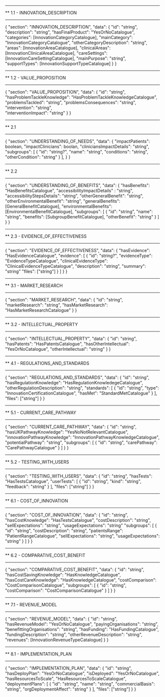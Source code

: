 ************************************************************
** 1.1 - INNOVATION_DESCRIPTION
************************************************************
{
	"section": "INNOVATION_DESCRIPTION",
	"data": {
		"id": "string",
		"description": "string",
		"hasFinalProduct": "YesOrNoCatalogue",
		"categories": [InnovationCategoryCatalogue],
		"mainCategory": "InnovationCategoryCatalogue",
		"otherCategoryDescription": "string",
		"areas": [InnovationAreaCatalogue],
		"clinicalAreas": [InnovationClinicalAreaCatalogue],
		"careSettings": [InnovationCareSettingCatalogue],
		"mainPurpose": "string",
		"supportTypes": [InnovationSupportTypeCatalogue]
	}
}

************************************************************
** 1.2 - VALUE_PROPOSITION
************************************************************
{
	"section": "VALUE_PROPOSITION",
	"data": {
		"id": "string",
		"hasProblemTackleKnowledge": "HasProblemTackleKnowledgeCatalogue",
		"problemsTackled": "string",
		"problemsConsequences": "string",
		"intervention": "string",		
		"interventionImpact": "string"
	}
}

************************************************************
** 2.1
************************************************************
{
	"section": "UNDERSTANDING_OF_NEEDS",
	"data": {
		"impactPatients": boolean,
		"impactClinicians": boolan,
		"cliniciansImpactDetails": "string",
		"subgroups": [
			{
				"id": "string?",
				"name": "string",
				"conditions": "string",
				"otherCondition": "string"
			}
		],
	}
}

************************************************************
** 2.2
************************************************************
{
	"section": "UNDERSTANDING_OF_BENEFITS",
	"data": {
		"hasBenefits": "HasBenefitsCatalogue",
		"accessibilityImpactDetails" : "string",
		"accessibilityStepsDetails": "string",
		"otherGeneralBenefit": "string",
		"otherEnvironmentalBenefit": "string",
		"generalBenefits": [GeneralBenefitCatalogue],
		"environmentalBenefits": [EnvironmentalBenefitCatalogue],
		"subgroups": [
			{
				"id": "string",
				"name": "string",
				"benefits": [SubgroupBenefitCatalogue],
				"otherBenefit": "string"
			}
		]
	}
}

************************************************************
** 2.3 - EVIDENCE_OF_EFFECTIVENESS
************************************************************
{
	"section": "EVIDENCE_OF_EFFECTIVENESS",
	"data": {
		"hasEvidence": "HasEvidenceCatalogue",
		"evidence": [
			{
				"id": "string?",
				"evidenceType": "EvidenceTypeCatalogue",
				"clinicalEvidenceType": "ClinicalEvidenceTypeCatalogue",
				"description": "string",
				"summary": "string"
				"files": ["string"]
			}
		]
	}
}

************************************************************
** 3.1 - MARKET_RESEARCH
************************************************************
{
	"section": "MARKET_RESEARCH",
	"data": {
		"id": "string",
		"marketResearch": "string",
		"hasMarketResearch": "HasMarketResearchCatalogue"
	}
}

************************************************************
** 3.2 - INTELLECTUAL_PROPERTY
************************************************************
{
	"section": "INTELLECTUAL_PROPERTY",
	"data": {
		"id": "string",
		"hasPatents": "HasPatentsCatalogue",
		"hasOtherIntellectual": "YesOrNoCatalogue",
		"otherIntellectual": "string"
	}
}

************************************************************
** 4.1 - REGULATIONS_AND_STANDARDS
************************************************************
{
	"section": "REGULATIONS_AND_STANDARDS",
	"data": {
		"id": "string",
		"hasRegulationKnowledge": "HasRegulationKnowledegeCatalogue",
		"otherRegulationDescription": "string",
		"standards": [
			{
				"id": "string",
				"type": "InnovationCertificationCatalogue",
				"hasMet": "StandardMetCatalogue"
			}
		],
		"files": ["string"]
	}
}

************************************************************
** 5.1 - CURRENT_CARE_PATHWAY
************************************************************
{
	"section": "CURRENT_CARE_PATHWAY",
	"data": {
		"id": "string",
		"hasUKPathwayKnowledge": "YesNoNotRelevantCatalogue",
		"innovationPathwayKnowledge": "InnovationPathwayKnowledgeCatalogue",
		"potentialPathway": "string",
		"subgroups": [
			{
				"id": "string",
				"carePathway": "CarePathwayCatalogue"
			}
		]
	}
}

************************************************************
** 5.2 - TESTING_WITH_USERS
************************************************************
{
	"section": "TESTING_WITH_USERS",
	"data": {
		"id": "string",
		"hasTests": "HasTestsCatalogue",
		"userTests": [
			{
				"id": "string",
				"kind": "string",
				"feedback": "string"
			}
		],
		"files": ["string"]
	}
}

************************************************************
** 6.1 - COST_OF_INNOVATION
************************************************************
{
	"section": "COST_OF_INNOVATION",
	"data": {
		"id": "string",
		"hasCostKnowledge": "HasTestsCatalogue",
		"costDescription": "string",
		"sellExpectations": "string",
		"usageExpectations": "string"
		"subgroups": [
			{
				"id": "string",
				"costDescription": "string",
				"patientsRange": "PatientRangeCatalogue",
				"sellExpectations": "string",
				"usageExpectations": "string"
			}
		]
	}
}

************************************************************
** 6.2 - COMPARATIVE_COST_BENEFIT
************************************************************
{
	"section": "COMPARATIVE_COST_BENEFIT",
	"data": {
		"id": "string",
		"hasCostSavingKnowledge": "HasKnowledgeCatalogue",
		"hasCostCareKnowledge": "HasKnowledgeCatalogue",
		"costComparison": "CostComparisonCatalogue",
		"subgroups": [
			{
				"id": "string",
				"costComparison": "CostComparisonCatalogue"
			}
		]
	}
}

************************************************************
** 7.1 - REVENUE_MODEL
************************************************************
{
	"section": "REVENUE_MODEL",
	"data": {
		"id": "string",
		"hasRevenueModel": "YesOrNoCatalogue",
		"payingOrganisations": "string",
		"benefittingOrganisations": "string",
		"hasFunding": "HasFundingCatalogue",
		"fundingDescription": "string",
		"otherRevenueDescription": "string",
		"revenues": [InnovationRevenueTypeCatalogue]
	}
}

************************************************************
** 8.1 - IMPLEMENTATION_PLAN
************************************************************
{
	"section": "IMPLEMENTATION_PLAN",
	"data": {
		"id": "string",
		"hasDeployPlan": "YesOrNoCatalogue",
		"isDeployed": "YesOrNoCatalogue",
		"hasResourcesToScale", "HasResourcesToScaleCatalogue",
		"deploymentPlans": [
			{
				"id": "string",
				"name": "string",
				"commercialBasis": "string",
				"orgDeploymentAffect": "string"
			}
		],
		"files": ["string"]
	}
}